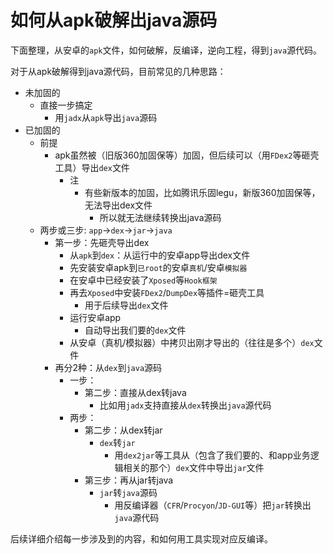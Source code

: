 # 如何从apk破解出java源码

下面整理，从安卓的`apk`文件，如何破解，反编译，逆向工程，得到`java`源代码。

对于从apk破解得到java源代码，目前常见的几种思路：

* 未加固的
  * 直接一步搞定
    * 用`jadx`从`apk`导出`java`源码
* 已加固的
  * 前提
    * apk虽然被（旧版360加固保等）加固，但后续可以（用`FDex2`等砸壳工具）导出`dex`文件
      * 注
        * 有些新版本的加固，比如腾讯乐固legu，新版360加固保等，无法导出dex文件
          * 所以就无法继续转换出java源码
  * 两步或三步: `app`->`dex`->`jar`->`java`
    * 第一步：先砸壳导出dex
      * 从`apk`到`dex`：从运行中的安卓app导出dex文件
       * 先安装安卓apk到`已root`的安卓`真机`/安卓`模拟器`
       * 在安卓中已经安装了`Xposed`等`Hook框架`
       * 再去`Xposed`中安装`FDex2`/`DumpDex`等插件=砸壳工具
         * 用于后续导出`dex`文件
       * 运行安卓app
         * 自动导出我们要的`dex`文件
       * 从安卓（真机/模拟器）中拷贝出刚才导出的（往往是多个）`dex`文件
    * 再分2种：从`dex`到`java`源码
      * 一步：
        * 第二步：直接从dex转java
          * 比如用`jadx`支持直接从`dex`转换出`java`源代码
      * 两步：
        * 第二步：从dex转jar
          * `dex`转`jar`
            * 用`dex2jar`等工具从（包含了我们要的、和app业务逻辑相关的那个）`dex`文件中导出`jar`文件
        * 第三步：再从jar转java
          * `jar`转`java`源码
            * 用反编译器（`CFR`/`Procyon`/`JD-GUI`等）把`jar`转换出`java`源代码

后续详细介绍每一步涉及到的内容，和如何用工具实现对应反编译。
